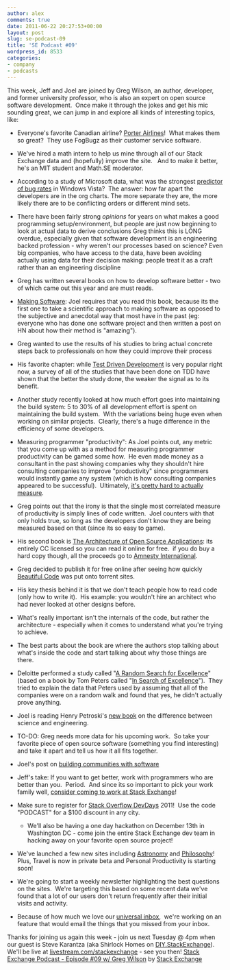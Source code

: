 ```yaml
---
author: alex
comments: true
date: 2011-06-22 20:27:53+00:00
layout: post
slug: se-podcast-09
title: 'SE Podcast #09'
wordpress_id: 8533
categories:
- company
- podcasts
---
```


This week, Jeff and Joel are joined by Greg Wilson, an author, developer, and former university professor, who is also an expert on open source software development.  Once make it through the jokes and get his mic sounding great, we can jump in and explore all kinds of interesting topics, like:



	
  * Everyone's favorite Canadian airline? [Porter Airlines](http://www.flyporter.com)!  What makes them so great?  They use FogBugz as their customer service software.

	
  * We've hired a math intern to help us mine through all of our Stack Exchange data and (hopefully) improve the site.   And to make it better, he's an MIT student and Math.SE moderator.

	
  * According to a study of Microsoft data, what was the strongest [predictor of bug rates](http://research.microsoft.com/apps/pubs/default.aspx?id=118790) in Windows Vista?  The answer: how far apart the developers are in the org charts. The more separate they are, the more likely there are to be conflicting orders or different mind sets.

	
  * There have been fairly strong _opinions_ for years on what makes a good programming setup/environment, but people are just now beginning to look at actual data to derive conclusions
Greg thinks this is LONG overdue, especially given that software development is an engineering backed profession - why weren't our processes based on science?
Even big companies, who have access to the data, have been avoiding actually using data for their decision making: people treat it as a craft rather than an engineering discipline

	
  * Greg has written several books on how to develop software better - two of which came out this year and are must reads.

	
  * [Making Software](http://www.amazon.com/Making-Software-Really-Works-Believe/dp/0596808321/ref=sr_1_1?ie=UTF8&qid=1308690300&sr=8-1): Joel requires that you read this book,  because its the first one to take a scientific approach to making  software as opposed to the subjective and anecdotal way that most have  in the past (eg: everyone who has done one software project and then written a post on HN about how their method is "amazing").

	
  * Greg wanted to use the results of his studies to bring actual concrete steps back to professionals on how they could improve their process

	
  * His favorite chapter: while [Test Driven Development](http://programmers.stackexchange.com/questions/678/test-driven-development-convince-me) is very popular right now, a survey of all of the studies that have been done on TDD have shown that the better the study done, the weaker the signal as to its benefit.

	
  * Another study recently looked at how much effort goes into maintaining the build system: 5 to 30% of all development effort is spent on maintaining the build system.  With the variations being huge even when working on similar projects.  Clearly, there's a huge difference in the efficiency of some developers.

	
  * Measuring programmer "productivity": As Joel points out, any metric that  you come up with as a method for measuring programmer productivity can  be gamed some how.  He even made money as a consultant in the past  showing companies why they shouldn't hire consulting companies to  improve "productivity" since programmers would instantly game any system (which is how consulting companies appeared to be successful).  Ultimately, [it's pretty hard to actually measure](http://programmers.stackexchange.com/questions/26596/metric-by-which-to-hold-developers-accountable).

	
  * Greg points out that the irony is that the single most correlated measure of productivity is simply lines of code written.  Joel counters with that only holds true, so long as the developers don't know they are being measured based on that (since its so easy to game).

	
  * His second book is [The Architecture of Open Source Applications](http://www.aosabook.org/): its entirely CC licensed so you can read it online for free.  if you do buy a hard copy though, all the proceeds go to [Amnesty International](http://www.amnesty.org/).

	
  * Greg decided to publish it for free online after seeing how quickly [Beautiful Code](http://www.amazon.com/Beautiful-Code-Leading-Programmers-Practice/dp/0596510047) was put onto torrent sites.

	
  * His key thesis behind it is that we don't teach people how to read code (only how to write it).  His example: you wouldn't hire an architect who had never looked at other designs before.

	
  * What's really important isn't the internals of the code, but rather the architecture - especially when it comes to understand what you're trying to achieve.

	
  * The best parts about the book are where the authors stop talking about what's inside the code and start talking about why those things are there.

	
  * Deloitte performed a study called "[A Random Search for Excellence](http://www.deloitte.com/view/en_US/us/Insights/Browse-by-Content-Type/research/persistence-project/b589835011011210VgnVCM100000ba42f00aRCRD.htm)" (based on a book by Tom Peters called "[In Search of Excellence](http://www.amazon.com/Search-Excellence-Lessons-Americas-Companies/dp/0446385077)").  They tried to explain the data that Peters used by assuming that all of the companies were on a random walk and found that yes, he didn't actually prove anything.

	
  * Joel is reading Henry Petroski's [new book](http://www.amazon.com/Essential-Engineer-Science-Problems-Vintage/dp/0307473503/ref=ntt_at_ep_dpt_2) on the difference between science and engineering.

	
  * TO-DO: Greg needs more data for his upcoming work.  So take your favorite piece of open source software (something you find interesting) and take it apart and tell us how it all fits together.

	
  * Joel's post on [building communities with software](http://www.joelonsoftware.com/articles/BuildingCommunitieswithSo.html)

	
  * Jeff's take: If you want to get better, work with programmers who are better than you.  Period.  And since its so important to pick your work family well, [consider coming to work at Stack Exchange](http://stackexchange.com/about/hiring)!

	
  * Make sure to register for [Stack Overflow DevDays](http://devdays.stackoverflow.com/) 2011!  Use the code "PODCAST" for a $100 discount in any city.

	
    * We'll also be having a one day hackathon on December 13th in Washington DC - come join the entire Stack Exchange dev team in hacking away on your favorite open source project!




	
  * We've launched a few new sites including [Astronomy](http://astronomy.stackexchange.com/) and [Philosophy](http://philosophy.stackexchange.com/)!  Plus, Travel is now in private beta and Personal Productivity is starting soon!

	
  * We're going to start a weekly newsletter highlighting the best questions on the sites.  We're targeting this based on some recent data we've found that a lot of our users don't return frequently after their initial visits and activity.

	
  * Because of how much we love our [universal inbox](http://blog.stackoverflow.com/2010/09/new-global-inbox/),  we're working on an feature that would email the things that you missed from your inbox.


Thanks for joining us again this week - join us next Tuesday @ 4pm when our guest is Steve Karantza (aka Shirlock Homes on [DIY.StackExchange](http://diy.stackexchange.com/users/386/shirlock-homes)).  We'll be live at [livestream.com/stackexchange](http://www.livestream.com/stackexchange) - see you then!
[Stack Exchange Podcast - Episode #09 w/ Greg Wilson](http://soundcloud.com/stack-exchange/stack-exchange-podcast-10) by [Stack Exchange](http://soundcloud.com/stack-exchange)
